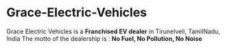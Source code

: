 # Grace-Electric-Vehicles
Grace Electric Vehicles is a  **Franchised EV dealer** in Tirunelveli, TamilNadu, India
The motto of the dealership is :
    **No Fuel, No Pollution, No Noise**
